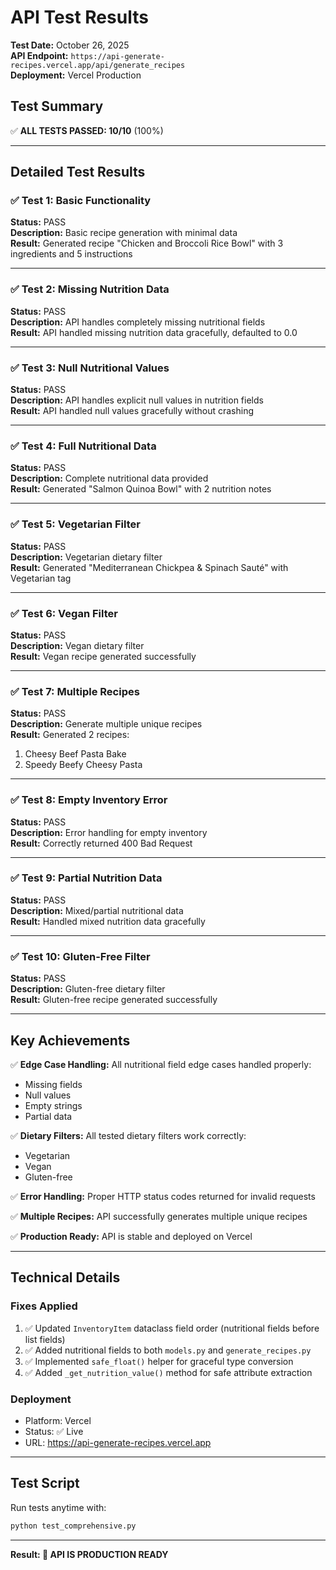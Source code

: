 # API Test Results

**Test Date:** October 26, 2025  
**API Endpoint:** `https://api-generate-recipes.vercel.app/api/generate_recipes`  
**Deployment:** Vercel Production  

## Test Summary

✅ **ALL TESTS PASSED: 10/10** (100%)

---

## Detailed Test Results

### ✅ Test 1: Basic Functionality
**Status:** PASS  
**Description:** Basic recipe generation with minimal data  
**Result:** Generated recipe "Chicken and Broccoli Rice Bowl" with 3 ingredients and 5 instructions

---

### ✅ Test 2: Missing Nutrition Data
**Status:** PASS  
**Description:** API handles completely missing nutritional fields  
**Result:** API handled missing nutrition data gracefully, defaulted to 0.0

---

### ✅ Test 3: Null Nutritional Values
**Status:** PASS  
**Description:** API handles explicit null values in nutrition fields  
**Result:** API handled null values gracefully without crashing

---

### ✅ Test 4: Full Nutritional Data
**Status:** PASS  
**Description:** Complete nutritional data provided  
**Result:** Generated "Salmon Quinoa Bowl" with 2 nutrition notes

---

### ✅ Test 5: Vegetarian Filter
**Status:** PASS  
**Description:** Vegetarian dietary filter  
**Result:** Generated "Mediterranean Chickpea & Spinach Sauté" with Vegetarian tag

---

### ✅ Test 6: Vegan Filter
**Status:** PASS  
**Description:** Vegan dietary filter  
**Result:** Vegan recipe generated successfully

---

### ✅ Test 7: Multiple Recipes
**Status:** PASS  
**Description:** Generate multiple unique recipes  
**Result:** Generated 2 recipes:
1. Cheesy Beef Pasta Bake
2. Speedy Beefy Cheesy Pasta

---

### ✅ Test 8: Empty Inventory Error
**Status:** PASS  
**Description:** Error handling for empty inventory  
**Result:** Correctly returned 400 Bad Request

---

### ✅ Test 9: Partial Nutrition Data
**Status:** PASS  
**Description:** Mixed/partial nutritional data  
**Result:** Handled mixed nutrition data gracefully

---

### ✅ Test 10: Gluten-Free Filter
**Status:** PASS  
**Description:** Gluten-free dietary filter  
**Result:** Gluten-free recipe generated successfully

---

## Key Achievements

✅ **Edge Case Handling:** All nutritional field edge cases handled properly:
- Missing fields
- Null values
- Empty strings  
- Partial data

✅ **Dietary Filters:** All tested dietary filters work correctly:
- Vegetarian
- Vegan
- Gluten-free

✅ **Error Handling:** Proper HTTP status codes returned for invalid requests

✅ **Multiple Recipes:** API successfully generates multiple unique recipes

✅ **Production Ready:** API is stable and deployed on Vercel

---

## Technical Details

### Fixes Applied
1. ✅ Updated `InventoryItem` dataclass field order (nutritional fields before list fields)
2. ✅ Added nutritional fields to both `models.py` and `generate_recipes.py`
3. ✅ Implemented `safe_float()` helper for graceful type conversion
4. ✅ Added `_get_nutrition_value()` method for safe attribute extraction

### Deployment
- Platform: Vercel
- Status: ✅ Live
- URL: https://api-generate-recipes.vercel.app

---

## Test Script

Run tests anytime with:
```bash
python test_comprehensive.py
```

---

**Result: 🎉 API IS PRODUCTION READY**

